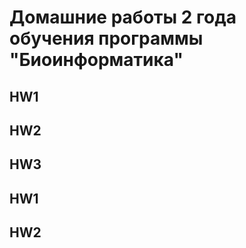 # Домашние работы 2 года обучения программы "Биоинформатика"

## HW1

## HW2

## HW3

## HW1

## HW2
